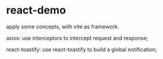 # react-demo
apply some concepts, with vite as framework.

axios: use interceptors to intercept request and response;

react-toastify: use react-toastify to build a global notification;
